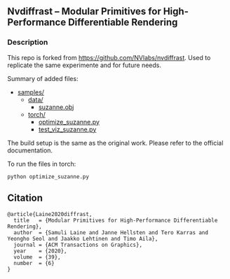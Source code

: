 ## Nvdiffrast &ndash; Modular Primitives for High-Performance Differentiable Rendering

### Description
This repo is forked from https://github.com/NVlabs/nvdiffrast. Used to replicate the same experimente and for future needs.

Summary of added files:

* [samples/](./samples)
  * [data/](./samples/data)
    * [suzanne.obj](./samples/data/suzanne.obj)
  * [torch/](./samples/torch)
    * [optimize_suzanne.py](./samples/torch/optimize_suzanne.py)
    * [test_viz_suzanne.py](./samples/torch/test_viz_suzanne.py)

The build setup is the same as the original work. Please refer to the official documentation.

To run the files in torch:
```
python optimize_suzanne.py
```

## Citation

```
@article{Laine2020diffrast,
  title   = {Modular Primitives for High-Performance Differentiable Rendering},
  author  = {Samuli Laine and Janne Hellsten and Tero Karras and Yeongho Seol and Jaakko Lehtinen and Timo Aila},
  journal = {ACM Transactions on Graphics},
  year    = {2020},
  volume  = {39},
  number  = {6}
}
```
